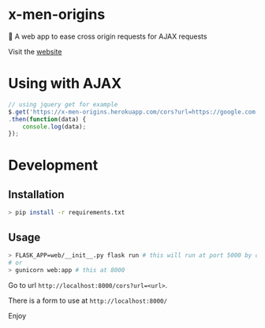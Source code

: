 # x-men-origins
:fax: A web app to ease cross origin requests for AJAX requests

Visit the [website](https://x-men-origins.herokuapp.com/)

# Using with AJAX

```js
// using jquery get for example
$.get('https://x-men-origins.herokuapp.com/cors?url=https://google.com')
.then(function(data) {
    console.log(data);
});
```

# Development

## Installation
```sh
> pip install -r requirements.txt
```

## Usage
```sh
> FLASK_APP=web/__init__.py flask run # this will run at port 5000 by default
# or
> gunicorn web:app # this at 8000
```
Go to url `http://localhost:8000/cors?url=<url>`.

There is a form to use at `http://localhost:8000/`

Enjoy
